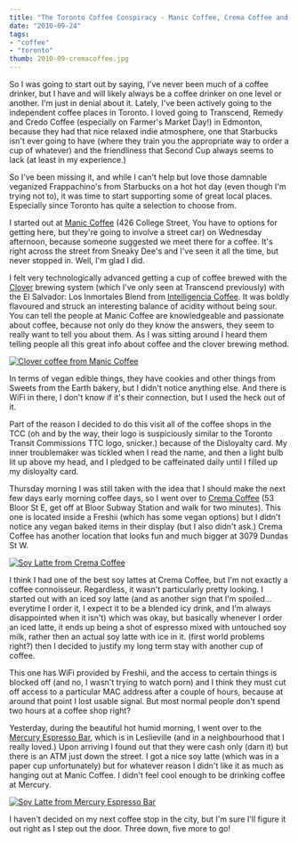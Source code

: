 ```yaml
---
title: "The Toronto Coffee Conspiracy - Manic Coffee, Crema Coffee and Mercury Espresso Bar"
date: "2010-09-24"
tags:
- "coffee"
- "toronto"
thumb: 2010-09-cremacoffee.jpg
---
```


So I was going to start out by saying, I've never been much of a coffee drinker, but I have and will likely always be a coffee drinker on one level or another. I'm just in denial about it. Lately, I've been actively going to the independent coffee places in Toronto. I loved going to Transcend, Remedy and Credo Coffee (especially on Farmer's Market Day!) in Edmonton, because they had that nice relaxed indie atmosphere, one that Starbucks isn't ever going to have (where they train you the appropriate way to order a cup of whatever) and the friendliness that Second Cup always seems to lack (at least in my experience.)

So I've been missing it, and while I can't help but love those damnable veganized Frappachino's from Starbucks on a hot hot day (even though I'm trying not to), it was time to start supporting some of great local places. Especially since Toronto has quite a selection to choose from.

I started out at [Manic Coffee](http://www.maniccoffee.com/) (426 College Street, You have to options for getting here, but they're going to involve a street car) on Wednesday afternoon, because someone suggested we meet there for a coffee. It's right across the street from Sneaky Dee's and I've seen it all the time, but never stopped in. Well, I'm glad I did.

I felt very technologically advanced getting a cup of coffee brewed with the [Clover](http://www.starbuckscoffee.com/coffee/learn/clover) brewing system (which I've only seen at Transcend previously) with the El Salvador: Los Inmortales Blend from [Intelligencia Coffee](http://www.intelligentsiacoffee.com/). It was boldly flavoured and struck an interesting balance of acidity without being sour. You can tell the people at Manic Coffee are knowledgeable and passionate about coffee, because not only do they know the answers, they seem to really want to tell you about them. As I was sitting around I heard them telling people all this great info about coffee and the clover brewing method.

[![Clover coffee from Manic Coffee](images/5016304027_12a8ea39d3.jpg)](http://www.flickr.com/photos/prairiev/5016304027/ "Clover coffee from Manic Coffee by MeShellG, on Flickr")

In terms of vegan edible things, they have cookies and other things from Sweets from the Earth bakery, but I didn't notice anything else. And there is WiFi in there, I don't know if it's their connection, but I used the heck out of it.

Part of the reason I decided to do this visit all of the coffee shops in the TCC (oh and by the way, their logo is suspiciously similar to the Toronto Transit Commissions TTC logo, snicker.) because of the Disloyalty card. My inner troublemaker was tickled when I read the name, and then a light bulb lit up above my head, and I pledged to be caffeinated daily until I filled up my disloyalty card.

Thursday morning I was still taken with the idea that I should make the next few days early morning coffee days, so I went over to [Crema Coffee](http://cremacoffee.ca/) (53 Bloor St E, get off at Bloor Subway Station and walk for two minutes). This one is located inside a Freshii (which has some vegan options) but I didn't notice any vegan baked items in their display (but I also didn't ask.) Crema Coffee has another location that looks fun and much bigger at 3079 Dundas St W.

[![Soy Latte from Crema Coffee](images/5023806068_c6d45c3bb8.jpg)](http://www.flickr.com/photos/prairiev/5023806068/ "Soy Latte from Crema Coffee by MeShellG, on Flickr")

I think I had one of the best soy lattes at Crema Coffee, but I'm not exactly a coffee connoisseur. Regardless, it wasn't particularly pretty looking. I started out with an iced soy latte (and as another sign that I'm spoiled... everytime I order it, I expect it to be a blended icy drink, and I'm always disappointed when it isn't) which was okay, but basically whenever I order an iced latte, it ends up being a shot of espresso mixed with untouched soy milk, rather then an actual soy latte with ice in it. (first world problems right?) then I decided to justify my long term stay with another cup of coffee.

This one has WiFi provided by Freshii, and the access to certain things is blocked off (and no, I wasn't trying to watch porn) and I think they must cut off access to a particular MAC address after a couple of hours, because at around that point I lost usable signal. But most normal people don't spend two hours at a coffee shop right?

Yesterday, during the beautiful hot humid morning, I went over to the [Mercury Espresso Bar](http://mercuryespresso.com/), which is in Leslieville (and in a neighbourhood that I really loved.) Upon arriving I found out that they were cash only (darn it) but there is an ATM just down the street. I got a nice soy latte (which was in a paper cup unfortunately) but for whatever reason I didn't like it as much as hanging out at Manic Coffee. I didn't feel cool enough to be drinking coffee at Mercury.

[![Soy Latte from Mercury Espresso Bar](images/5023197137_d293abd1f6.jpg)](http://www.flickr.com/photos/prairiev/5023197137/ "Soy Latte from Mercury Espresso Bar by MeShellG, on Flickr")

I haven't decided on my next coffee stop in the city, but I'm sure I'll figure it out right as I step out the door. Three down, five more to go!
